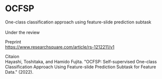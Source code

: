 # OCFSP
One-class classification approach using feature-slide prediction subtask <br>
<br>
Under the review

Preprint<br>
https://www.researchsquare.com/article/rs-1212211/v1

Citaion <br>
Hayashi, Toshitaka, and Hamido Fujita. "OCFSP: Self-supervised One-class Classification Approach Using Feature-slide Prediction Subtask for Feature Data." (2022).
